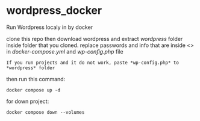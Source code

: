 # wordpress_docker
Run Wordpress localy in by docker

clone this repo then download wordpress and extract *wordpress* folder inside folder that you cloned.
replace passwords and info that are inside <> in *docker-compose.yml* and *wp-config.php* file

`If you run projects and it do not work, paste *wp-config.php* to *wordpress* folder`

then run this command:

```
docker compose up -d
```

for down project:
```
docker compose down --volumes
```
